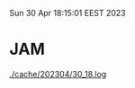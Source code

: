 Sun 30 Apr 18:15:01 EEST 2023
# JAM
<a href='./cache/202304/30_18.log'>./cache/202304/30_18.log</a>
